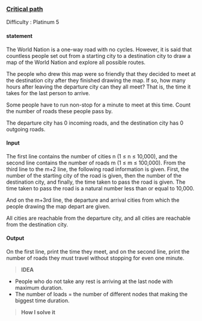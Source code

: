 ### [Critical path](https://www.acmicpc.net/problem/1948)

Difficulty : Platinum 5

#### statement
The World Nation is a one-way road with no cycles. However, it is said that countless people set out from a starting city to a destination city to draw a map of the World Nation and explore all possible routes.

The people who drew this map were so friendly that they decided to meet at the destination city after they finished drawing the map. If so, how many hours after leaving the departure city can they all meet? That is, the time it takes for the last person to arrive.

Some people have to run non-stop for a minute to meet at this time. Count the number of roads these people pass by.

The departure city has 0 incoming roads, and the destination city has 0 outgoing roads.


#### Input

The first line contains the number of cities n (1 ≤ n ≤ 10,000), and the second line contains the number of roads m (1 ≤ m ≤ 100,000). From the third line to the m+2 line, the following road information is given. First, the number of the starting city of the road is given, then the number of the destination city, and finally, the time taken to pass the road is given. The time taken to pass the road is a natural number less than or equal to 10,000.

And on the m+3rd line, the departure and arrival cities from which the people drawing the map depart are given.

All cities are reachable from the departure city, and all cities are reachable from the destination city.

#### Output
On the first line, print the time they meet, and on the second line, print the number of roads they must travel without stopping for even one minute.



>**IDEA**
* People who do not take any rest is arriving at the last node with maximum duration.
* The number of loads = the number of different nodes that making the biggest time duration.  



>**How I solve it**

```python

```